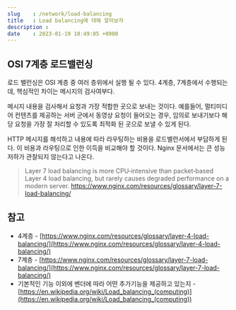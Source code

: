 ```yaml
---
slug    : /network/load-balancing
title   : Load balancing에 대해 알아보자
description : 
date    : 2023-01-19 10:49:05 +0900
---
```


## OSI 7계층 로드밸런싱
로드 밸런싱은 OSI 계층 중 여러 층위에서 실행 될 수 있다. 4계층, 7계층에서 수행되는데, 핵심적인 차이는 메시지의 검사여부다.

메시지 내용을 검사해서 요청과 가장 적합한 곳으로 보내는 것이다. 예를들어, 멀티미디어 컨텐츠를 제공하는 서버 군에서 동영상 요청이 들어오는 경우, 임의로 보내기보다 해당 요청을 가장 잘 처리할 수 있도록 최적화 된 곳으로 보낼 수 있게 된다. 

HTTP 메시지를 해석하고 내용에 따라 라우팅하는 비용을 로드밸런서에서 부담하게 된다. 이 비용과 라우팅으로 인한 이득을 비교해야 할 것이다. Nginx 문서에서는 큰 성능저하가 관찰되지 않는다고 나온다. 

> Layer 7 load balancing is more CPU‑intensive than packet‑based Layer 4 load balancing, but rarely causes degraded performance on a modern server. 
https://www.nginx.com/resources/glossary/layer-7-load-balancing/

## 참고
- 4계층 - [https://www.nginx.com/resources/glossary/layer-4-load-balancing/](https://www.nginx.com/resources/glossary/layer-4-load-balancing/)
- 7계층 - [https://www.nginx.com/resources/glossary/layer-7-load-balancing/](https://www.nginx.com/resources/glossary/layer-7-load-balancing/)
- 기본적인 기능 이외에 벤더에 따라 어떤 추가기능을 제공하고 있는지 - [https://en.wikipedia.org/wiki/Load_balancing_(computing)](https://en.wikipedia.org/wiki/Load_balancing_(computing))
